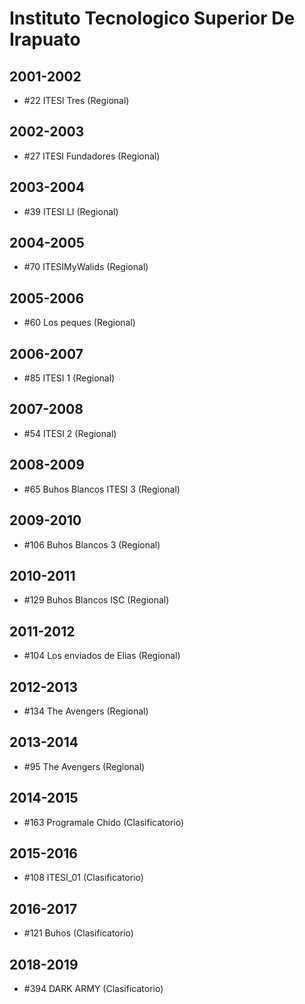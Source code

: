 # Instituto Tecnologico Superior De Irapuato

## 2001-2002

- #22 ITESI Tres (Regional)

## 2002-2003

- #27 ITESI Fundadores (Regional)

## 2003-2004

- #39 ITESI LI (Regional)

## 2004-2005

- #70 ITESIMyWalids (Regional)

## 2005-2006

- #60 Los peques (Regional)

## 2006-2007

- #85 ITESI 1 (Regional)

## 2007-2008

- #54 ITESI 2 (Regional)

## 2008-2009

- #65 Buhos Blancos ITESI 3 (Regional)

## 2009-2010

- #106 Buhos Blancos 3 (Regional)

## 2010-2011

- #129 Buhos Blancos ISC (Regional)

## 2011-2012

- #104 Los enviados de Elias (Regional)

## 2012-2013

- #134 The Avengers (Regional)

## 2013-2014

- #95 The Avengers (Regional)

## 2014-2015

- #163 Programale Chido (Clasificatorio)

## 2015-2016

- #108 ITESI_01 (Clasificatorio)

## 2016-2017

- #121 Buhos (Clasificatorio)

## 2018-2019

- #394 DARK ARMY (Clasificatorio)


